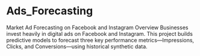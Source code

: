 # Ads_Forecasting
Market Ad Forecasting on Facebook and Instagram Overview Businesses invest heavily in digital ads on Facebook and Instagram. This project builds predictive models to forecast three key performance metrics—Impressions, Clicks, and Conversions—using historical synthetic data.
